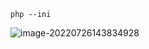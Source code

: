 ```
php --ini
```

![image-20220726143834928](/Users/wangfusheng/Documents/notes/php/.assets/image-20220726143834928.png)